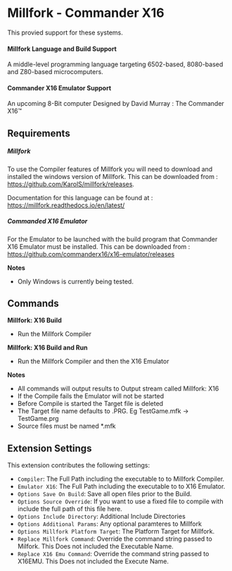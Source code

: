 # Millfork - Commander X16

This provied support for these systems.

#### Millfork Language and Build Support

A middle-level programming language targeting 6502-based, 8080-based and Z80-based microcomputers.

#### Commander X16 Emulator Support

An upcoming 8-Bit computer Designed by David Murray : The Commander X16™


## Requirements


##### Millfork
To use the Compiler features of Millfork you will need to download and installed the windows version of Millfork.  This can be downloaded from : https://github.com/KarolS/millfork/releases.

Documentation for this language can be found at : https://millfork.readthedocs.io/en/latest/

##### Commanded X16 Emulator

For the Emulator to be launched with the build program that Commander X16 Emulator must be installed.  This can be downloaded from : https://github.com/commanderx16/x16-emulator/releases

**Notes**
* Only Windows is currently being tested.

## Commands


**Millfork: X16 Build**
* Run the Millfork Compiler 

**Millfork: X16 Build and Run**
* Run the Millfork Compiler and then the X16 Emulator

**Notes**
* All commands will output results to Output stream called Millfork: X16
* If the Compile fails the Emulator will not be started
* Before Compile is started the Target file is deleted
* The Target file name defaults to .PRG.  Eg TestGame.mfk -> TestGame.prg
* Source files must be named *.mfk

## Extension Settings


This extension contributes the following settings:

* `Compiler`: The Full Path including the executable to to Millfork Compiler.
* `Emulator X16`: The Full Path including the executable to to X16 Emulator.
* `Options Save On Build`: Save all open files prior to the Build.
* `Options Source Override`: If you want to use a fixed file to compile with include the full path of this file here.
* `Options Include Directory`: Additional Include Directories
* `Options Additional Params`: Any optional paramteres to Millfork
* `Options Millfork Platform Target`: The Platform Target for Millfork.
* `Replace Millfork Command`: Override the command string passed to Milfork.  This Does not included the Executable Name.
* `Replace X16 Emu Command`: Override the command string passed to X16EMU.  This Does not included the Execute Name.
